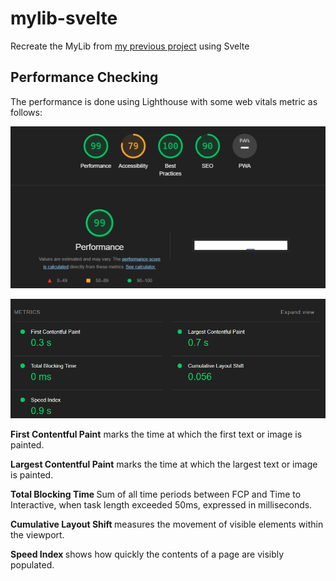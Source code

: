 # mylib-svelte

Recreate the MyLib from [my previous project](https://github.com/ilhamAdhim/mylib) using Svelte

## Performance Checking

The performance is done using Lighthouse with some web vitals metric as follows: 
 
![alt text](https://github.com/ilhamAdhim/mylib-svelte/blob/master/public/assets/svelte-lighthouse.png?raw=true "Logo Title Text 1")
 
![alt text](https://github.com/ilhamAdhim/mylib-svelte/blob/master/public/assets/svelte-stats.png?raw=true "Logo Title Text 1")


<b>First Contentful Paint</b> marks the time at which the first text or image is painted.

<b>Largest Contentful Paint</b> marks the time at which the largest text or image is painted.

<b> Total Blocking Time </b> Sum of all time periods between FCP and Time to Interactive, when task length exceeded 50ms, expressed in milliseconds.

<b> Cumulative Layout Shift </b> measures the movement of visible elements within the viewport. 

<b> Speed Index </b> shows how quickly the contents of a page are visibly populated.